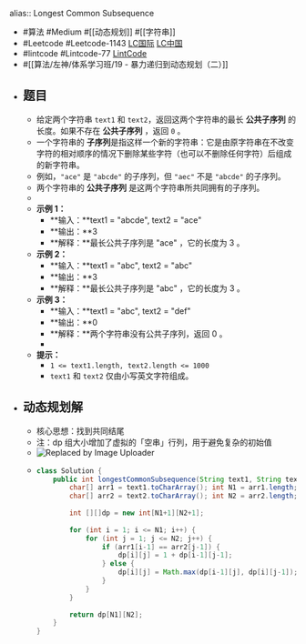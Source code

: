 alias:: Longest Common Subsequence

- #算法 #Medium #[[动态规划]] #[[字符串]]
- #Leetcode #Leetcode-1143 [LC国际](https://leetcode.com/problems/longest-common-subsequence/) [LC中国](https://leetcode-cn.com/problems/longest-common-subsequence/)
- #lintcode #Lintcode-77 [LintCode](https://www.lintcode.com/problem/77/)
- #[[算法/左神/体系学习班/19 - 暴力递归到动态规划（二）]]
- ## 题目
	- 给定两个字符串 `text1` 和 `text2`，返回这两个字符串的最长 **公共子序列** 的长度。如果不存在 **公共子序列** ，返回 `0` 。
	- 一个字符串的 **子序列**是指这样一个新的字符串：它是由原字符串在不改变字符的相对顺序的情况下删除某些字符（也可以不删除任何字符）后组成的新字符串。
	- 例如，`"ace"` 是 `"abcde"` 的子序列，但 `"aec"` 不是 `"abcde"` 的子序列。
	- 两个字符串的 **公共子序列** 是这两个字符串所共同拥有的子序列。
	-
	- **示例 1：**
		- **输入：**text1 = "abcde", text2 = "ace"
		- **输出：**3
		- **解释：**最长公共子序列是 "ace" ，它的长度为 3 。
	- **示例 2：**
		- **输入：**text1 = "abc", text2 = "abc"
		- **输出：**3
		- **解释：**最长公共子序列是 "abc" ，它的长度为 3 。
	- **示例 3：**
		- **输入：**text1 = "abc", text2 = "def"
		- **输出：**0
		- **解释：**两个字符串没有公共子序列，返回 0 。
		-
	- **提示：**
		- `1 <= text1.length, text2.length <= 1000`
		- `text1` 和 `text2` 仅由小写英文字符组成。
- ## 动态规划解
	- 核心思想：找到共同结尾
	- 注：dp 组大小增加了虚拟的「空串」行列，用于避免复杂的初始值
	- ![Replaced by Image Uploader](https://vip2.loli.io/2022/08/08/u63ZBFPpcjIAirq.jpg)
	- ```java
	  class Solution {
	      public int longestCommonSubsequence(String text1, String text2) {
	          char[] arr1 = text1.toCharArray(); int N1 = arr1.length;
	          char[] arr2 = text2.toCharArray(); int N2 = arr2.length;
	          
	          int [][]dp = new int[N1+1][N2+1];
	          
	          for (int i = 1; i <= N1; i++) {
	              for (int j = 1; j <= N2; j++) {
	                  if (arr1[i-1] == arr2[j-1]) {
	                      dp[i][j] = 1 + dp[i-1][j-1];
	                  } else {
	                      dp[i][j] = Math.max(dp[i-1][j], dp[i][j-1]);
	                  }
	              }
	          }
	          
	          return dp[N1][N2];
	      }
	  }
	  ```